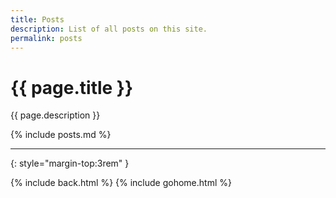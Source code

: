 ```yaml
---
title: Posts
description: List of all posts on this site.
permalink: posts
---
```


# {{ page.title }}

{{ page.description }}

{% include posts.md %}

---
{: style="margin-top:3rem" }

{% include back.html %}
{% include gohome.html %}